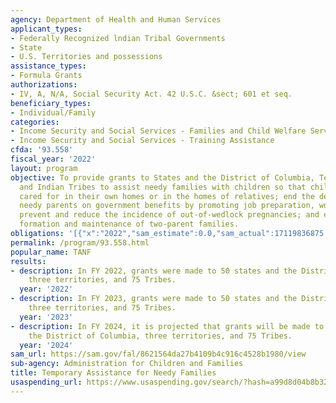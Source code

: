 ```yaml
---
agency: Department of Health and Human Services
applicant_types:
- Federally Recognized lndian Tribal Governments
- State
- U.S. Territories and possessions
assistance_types:
- Formula Grants
authorizations:
- IV, A, N/A, Social Security Act. 42 U.S.C. &sect; 601 et seq.
beneficiary_types:
- Individual/Family
categories:
- Income Security and Social Services - Families and Child Welfare Services
- Income Security and Social Services - Training Assistance
cfda: '93.558'
fiscal_year: '2022'
layout: program
objective: To provide grants to States and the District of Columbia, Territories,
  and Indian Tribes to assist needy families with children so that children can be
  cared for in their own homes or in the homes of relatives; end the dependence of
  needy parents on government benefits by promoting job preparation, work, and marriage;
  prevent and reduce the incidence of out-of-wedlock pregnancies; and encourage the
  formation and maintenance of two-parent families.
obligations: '[{"x":"2022","sam_estimate":0.0,"sam_actual":17119836875.0,"usa_spending_actual":17118240447.19},{"x":"2023","sam_estimate":17119872411.0,"sam_actual":0.0,"usa_spending_actual":17068639032.27},{"x":"2024","sam_estimate":17119872411.0,"sam_actual":0.0,"usa_spending_actual":0.0}]'
permalink: /program/93.558.html
popular_name: TANF
results:
- description: In FY 2022, grants were made to 50 states and the District of Columbia,
    three territories, and 75 Tribes.
  year: '2022'
- description: In FY 2023, grants were made to 50 states and the District of Columbia,
    three territories, and 75 Tribes.
  year: '2023'
- description: In FY 2024, it is projected that grants will be made to 50 states and
    the District of Columbia, three territories, and 75 Tribes.
  year: '2024'
sam_url: https://sam.gov/fal/8621564da27b4109b4c916c4528b1980/view
sub-agency: Administration for Children and Families
title: Temporary Assistance for Needy Families
usaspending_url: https://www.usaspending.gov/search/?hash=a99d8d04b8b3256a708172568e399b4f
---
```

